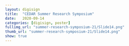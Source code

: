 ```yaml
---
layout: digisign
title:  "CEDAR Summer Research Symposium"
date:   2020-09-14
categories: [digisign, poster]
fullimg_url: "summer-research-symposium-21/Slide14.png"
thumb_url: "summer-research-symposium-21/Slide14.png"
show: true
---
```

